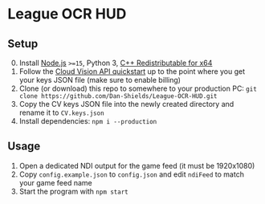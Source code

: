 # League OCR HUD

## Setup
0. Install [Node.js](https://nodejs.org/en/download/current/) `>=15`, Python 3, [C++ Redistributable for x64](https://visualstudio.microsoft.com/downloads/#other-family)
1. Follow the [Cloud Vision API quickstart](https://cloud.google.com/vision/docs/setup#project) up to the point where you get your keys JSON file (make sure to enable billing)
2. Clone (or download) this repo to somewhere to your production PC: `git clone https://github.com/Dan-Shields/League-OCR-HUD.git`
3. Copy the CV keys JSON file into the newly created directory and rename it to `CV.keys.json`
4. Install dependencies: `npm i --production`

## Usage
1. Open a dedicated NDI output for the game feed (it must be 1920x1080)
2. Copy `config.example.json` to `config.json` and edit `ndiFeed` to match your game feed name
3. Start the program with `npm start`
